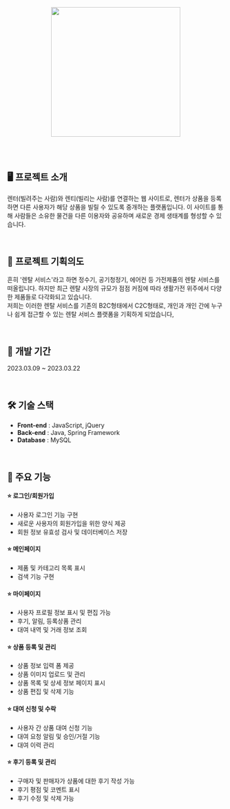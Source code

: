 <div align="center">
  <img src=https://github.com/AnSeonJeong/ShareBridge/assets/98884055/503ebf41-eff9-4e4e-9919-0f5e4a910bea width=300px>
</div>

<br><br>

## 🖥️ 프로젝트 소개
렌터(빌려주는 사람)와 렌티(빌리는 사람)를 연결하는 웹 사이트로, 렌터가 상품을 등록하면 다른 사용자가 해당 상품을 빌릴 수 있도록 중개하는 플랫폼입니다. 이 사이트를 통해 사람들은 소유한 물건을 다른 이용자와 공유하며 새로운 경제 생태계를 형성할 수 있습니다.

<br>

## 🎯 프로젝트 기획의도
흔히 '렌탈 서비스'라고 하면 정수기, 공기청정기, 에어컨 등 가전제품의 렌탈 서비스를 떠올립니다. 하지만 최근 렌탈 시장의 규모가 점점 커짐에 따라 생활가전 위주에서 다양한 제품들로 다각화되고 있습니다.<br>
저희는 이러한 렌탈 서비스를 기존의 B2C형태에서 C2C형태로, 개인과 개인 간에 누구나 쉽게 접근할 수 있는 렌탈 서비스 플랫폼을 기획하게 되었습니다, 

<br>

## 📅 개발 기간
2023.03.09 ~ 2023.03.22

<br>

## 🛠️ 기술 스택
- **Front-end** : JavaScript, jQuery
- **Back-end** : Java, Spring Framework
- **Database** : MySQL

<br>

## 💁 주요 기능
#### ⭐️ 로그인/회원가입
- 사용자 로그인 기능 구현
- 새로운 사용자의 회원가입을 위한 양식 제공
- 회원 정보 유효성 검사 및 데이터베이스 저장
#### ⭐️ 메인페이지
- 제품 및 카테고리 목록 표시
- 검색 기능 구현
#### ⭐️ 마이페이지
- 사용자 프로필 정보 표시 및 편집 가능
- 후기, 알림, 등록상품 관리
- 대여 내역 및 거래 정보 조회
#### ⭐️ 상품 등록 및 관리
- 상품 정보 입력 폼 제공
- 상품 이미지 업로드 및 관리
- 상품 목록 및 상세 정보 페이지 표시
- 상품 편집 및 삭제 기능
#### ⭐️ 대여 신청 및 수락
- 사용자 간 상품 대여 신청 기능
- 대여 요청 알림 및 승인/거절 기능
- 대여 이력 관리
#### ⭐️ 후기 등록 및 관리
- 구매자 및 판매자가 상품에 대한 후기 작성 가능
- 후기 평점 및 코멘트 표시
- 후기 수정 및 삭제 가능

